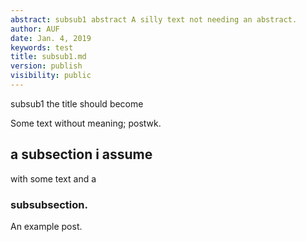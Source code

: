 ```yaml
---
abstract: subsub1 abstract A silly text not needing an abstract.
author: AUF
date: Jan. 4, 2019
keywords: test
title: subsub1.md
version: publish
visibility: public
---
```

subsub1 the title should become 

Some text without meaning;  postwk.

## a subsection i assume 

with some text 
and a 

### subsubsection.



  An example post.